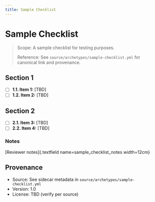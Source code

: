 ```yaml
---
title: Sample Checklist
---
```


# Sample Checklist

> Scope: A sample checklist for testing purposes.
>
> Reference: See `source/archetypes/sample-checklist.yml` for canonical link and provenance.

## Section 1

- [ ] **1.1. Item 1:** [TBD]
- [ ] **1.2. Item 2:** [TBD]

## Section 2

- [ ] **2.1. Item 3:** [TBD]
- [ ] **2.2. Item 4:** [TBD]

### Notes
[Reviewer notes]{.textfield name=sample_checklist_notes width=12cm}

## Provenance
- Source: See sidecar metadata in `source/archetypes/sample-checklist.yml`
- Version: 1.0
- License: TBD (verify per source)